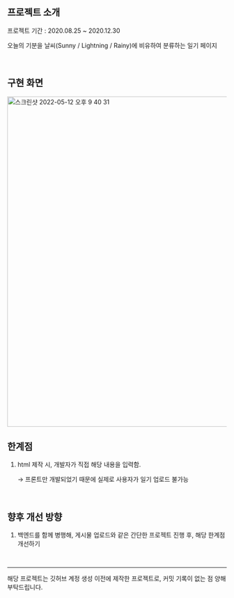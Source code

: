 ## **프로젝트 소개**

프로젝트 기간 : 2020.08.25 ~ 2020.12.30

오늘의 기분을 날씨(Sunny / Lightning / Rainy)에 비유하여 분류하는 일기 페이지

<br>

## **구현 화면**

<img width="759" alt="스크린샷 2022-05-12 오후 9 40 31" src="https://user-images.githubusercontent.com/102431281/216818425-d115f801-2099-4a61-ad9b-a2021b202ab7.png">

<br>

## **한계점**

1. html 제작 시, 개발자가 직접 해당 내용을 입력함.

   → 프론트만 개발되었기 때문에 실제로 사용자가 일기 업로드 불가능

<br>

## **향후 개선 방향**

1. 백엔드를 함께 병행해, 게시물 업로드와 같은 간단한 프로젝트 진행 후, 해당 한계점 개선하기

<br>

---

해당 프로젝트는 깃허브 계정 생성 이전에 제작한 프로젝트로, 커밋 기록이 없는 점 양해부탁드립니다.
